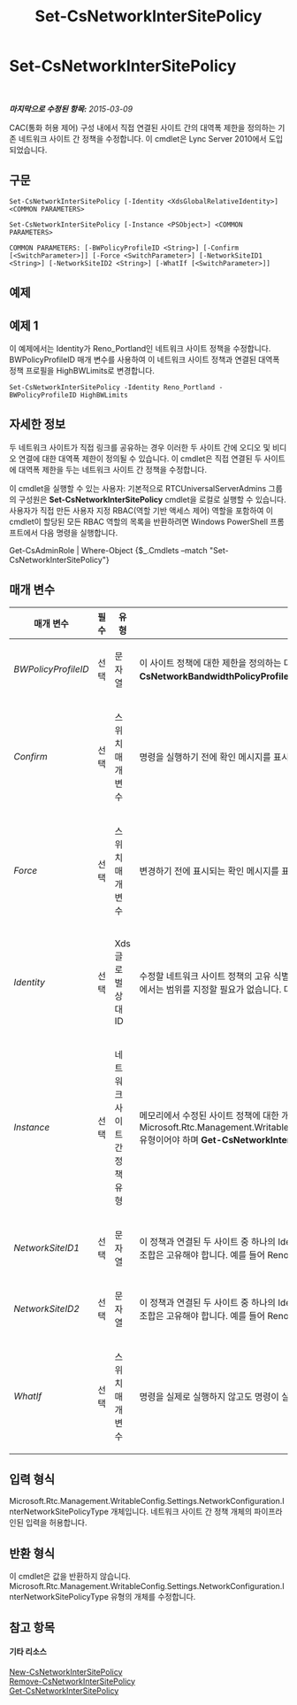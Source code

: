 ﻿---
title: Set-CsNetworkInterSitePolicy
TOCTitle: Set-CsNetworkInterSitePolicy
ms:assetid: 973979bc-db2c-47a6-909e-5949a927f51c
ms:mtpsurl: https://technet.microsoft.com/ko-kr/library/Gg398772(v=OCS.15)
ms:contentKeyID: 49304453
ms.date: 08/10/2015
mtps_version: v=OCS.15
ms.translationtype: HT
---

# Set-CsNetworkInterSitePolicy

 

_**마지막으로 수정된 항목:** 2015-03-09_

CAC(통화 허용 제어) 구성 내에서 직접 연결된 사이트 간의 대역폭 제한을 정의하는 기존 네트워크 사이트 간 정책을 수정합니다. 이 cmdlet은 Lync Server 2010에서 도입되었습니다.

## 구문

    Set-CsNetworkInterSitePolicy [-Identity <XdsGlobalRelativeIdentity>] <COMMON PARAMETERS>

    Set-CsNetworkInterSitePolicy [-Instance <PSObject>] <COMMON PARAMETERS>

    COMMON PARAMETERS: [-BWPolicyProfileID <String>] [-Confirm [<SwitchParameter>]] [-Force <SwitchParameter>] [-NetworkSiteID1 <String>] [-NetworkSiteID2 <String>] [-WhatIf [<SwitchParameter>]]

## 예제

## 예제 1

이 예제에서는 Identity가 Reno\_Portland인 네트워크 사이트 정책을 수정합니다. BWPolicyProfileID 매개 변수를 사용하여 이 네트워크 사이트 정책과 연결된 대역폭 정책 프로필을 HighBWLimits로 변경합니다.

    Set-CsNetworkInterSitePolicy -Identity Reno_Portland -BWPolicyProfileID HighBWLimits

## 자세한 정보

두 네트워크 사이트가 직접 링크를 공유하는 경우 이러한 두 사이트 간에 오디오 및 비디오 연결에 대한 대역폭 제한이 정의될 수 있습니다. 이 cmdlet은 직접 연결된 두 사이트에 대역폭 제한을 두는 네트워크 사이트 간 정책을 수정합니다.

이 cmdlet을 실행할 수 있는 사용자: 기본적으로 RTCUniversalServerAdmins 그룹의 구성원은 **Set-CsNetworkInterSitePolicy** cmdlet을 로컬로 실행할 수 있습니다. 사용자가 직접 만든 사용자 지정 RBAC(역할 기반 액세스 제어) 역할을 포함하여 이 cmdlet이 할당된 모든 RBAC 역할의 목록을 반환하려면 Windows PowerShell 프롬프트에서 다음 명령을 실행합니다.

Get-CsAdminRole | Where-Object {$\_.Cmdlets –match "Set-CsNetworkInterSitePolicy"}

## 매개 변수


<table>
<colgroup>
<col style="width: 25%" />
<col style="width: 25%" />
<col style="width: 25%" />
<col style="width: 25%" />
</colgroup>
<thead>
<tr class="header">
<th>매개 변수</th>
<th>필수</th>
<th>유형</th>
<th>설명</th>
</tr>
</thead>
<tbody>
<tr class="odd">
<td><p><em>BWPolicyProfileID</em></p></td>
<td><p>선택</p></td>
<td><p>문자열</p></td>
<td><p>이 사이트 정책에 대한 제한을 정의하는 대역폭 정책 프로필의 ID입니다. <strong>Get-CsNetworkBandwidthPolicyProfile</strong> cmdlet을 호출하여 사용 가능한 프로필 목록을 검색할 수 있습니다.</p></td>
</tr>
<tr class="even">
<td><p><em>Confirm</em></p></td>
<td><p>선택</p></td>
<td><p>스위치 매개 변수</p></td>
<td><p>명령을 실행하기 전에 확인 메시지를 표시합니다.</p></td>
</tr>
<tr class="odd">
<td><p><em>Force</em></p></td>
<td><p>선택</p></td>
<td><p>스위치 매개 변수</p></td>
<td><p>변경하기 전에 표시되는 확인 메시지를 표시하지 않습니다.</p></td>
</tr>
<tr class="even">
<td><p><em>Identity</em></p></td>
<td><p>선택</p></td>
<td><p>Xds 글로벌 상대 ID</p></td>
<td><p>수정할 네트워크 사이트 정책의 고유 식별자입니다. 네트워크 사이트 정책은 전역 범위에서만 만들어지므로 이 식별자에서는 범위를 지정할 필요가 없습니다. 대신 여기에는 사이트 정책을 식별하는 고유한 이름인 문자열이 포함됩니다.</p></td>
</tr>
<tr class="odd">
<td><p><em>Instance</em></p></td>
<td><p>선택</p></td>
<td><p>네트워크 사이트 간 정책 유형</p></td>
<td><p>메모리에서 수정된 사이트 정책에 대한 개체 참조입니다. 이 개체는 Microsoft.Rtc.Management.WritableConfig.Settings.NetworkConfiguration.InterNetworkSitePolicyType 유형이어야 하며 <strong>Get-CsNetworkInterSitePolicy</strong> cmdlet을 호출하여 검색할 수 있습니다.</p></td>
</tr>
<tr class="even">
<td><p><em>NetworkSiteID1</em></p></td>
<td><p>선택</p></td>
<td><p>문자열</p></td>
<td><p>이 정책과 연결된 두 사이트 중 하나의 Identity(NetworkSiteID)입니다. NetworkSiteID1과 NetworkSiteID2의 조합은 고유해야 합니다. 예를 들어 Reno와 Portland를 연결하는 두 사이트 정책을 정의할 수 없습니다.</p></td>
</tr>
<tr class="odd">
<td><p><em>NetworkSiteID2</em></p></td>
<td><p>선택</p></td>
<td><p>문자열</p></td>
<td><p>이 정책과 연결된 두 사이트 중 하나의 Identity(NetworkSiteID)입니다. NetworkSiteID1과 NetworkSiteID2의 조합은 고유해야 합니다. 예를 들어 Reno와 Portland를 연결하는 두 사이트 정책을 정의할 수 없습니다.</p></td>
</tr>
<tr class="even">
<td><p><em>WhatIf</em></p></td>
<td><p>선택</p></td>
<td><p>스위치 매개 변수</p></td>
<td><p>명령을 실제로 실행하지 않고도 명령이 실행될 경우 발생할 수 있는 현상을 설명합니다.</p></td>
</tr>
</tbody>
</table>


## 입력 형식

Microsoft.Rtc.Management.WritableConfig.Settings.NetworkConfiguration.InterNetworkSitePolicyType 개체입니다. 네트워크 사이트 간 정책 개체의 파이프라인된 입력을 허용합니다.

## 반환 형식

이 cmdlet은 값을 반환하지 않습니다. Microsoft.Rtc.Management.WritableConfig.Settings.NetworkConfiguration.InterNetworkSitePolicyType 유형의 개체를 수정합니다.

## 참고 항목

#### 기타 리소스

[New-CsNetworkInterSitePolicy](new-csnetworkintersitepolicy.md)  
[Remove-CsNetworkInterSitePolicy](remove-csnetworkintersitepolicy.md)  
[Get-CsNetworkInterSitePolicy](get-csnetworkintersitepolicy.md)

